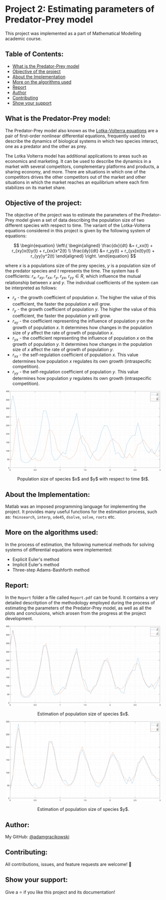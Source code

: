 # Project 2: Estimating parameters of Predator-Prey model

This project was implemented as a part of Mathematical Modelling academic course.

## Table of Contents:
- [What is the Predator-Prey model](#what-is-the-predator-prey-model)
- [Objective of the project](#objective-of-the-project)
- [About the Implementation](#about-the-implementation)
- [More on the algorithms used](#more-on-the-algorithms-used)
- [Report](#report)
- [Author](#author)
- [Contributing](#contributing)
- [Show your support](#show-your-support)

## What is the Predator-Prey model:

The Predator-Prey model also known as the [Lotka-Volterra equations](https://en.wikipedia.org/wiki/Lotka%E2%80%93Volterra_equations) are a pair of first-order nonlinear differential equations, frequently used to describe the dynamics of biological systems in which two species interact, one as a predator and the other as prey.

The Lotka Volterra model has additional applications to areas such as economics and marketing. It can be used to describe the dynamics in a market with several competitors, complementary platforms and products, a sharing economy, and more. There are situations in which one of the competitors drives the other competitors out of the market and other situations in which the market reaches an equilibrium where each firm stabilizes on its market share.

## Objective of the project:

The objective of the project was to estimate the parameters of the Predator-Prey model given a set of data describing the population size of two different species with respect to time. The variant of the Lotka-Volterra equations considered in this project is given by the following system of equations:

$$
\begin{equation}
\left\{
\begin{aligned}
    \frac{dx}{dt} &= r_xx(t) + r_{xy}x(t)y(t) + r_{xx}x^2(t) \\
   \frac{dy}{dt} &= r_yy(t) + r_{yx}x(t)y(t) + r_{yy}y^2(t)
\end{aligned}
\right.
\end{equation}
$$

where $x$ is a populations size of the prey species, $y$ is a population size of the predator species and $t$ represents the time. The system has $6$ coefficients: $r_x$, $r_{xy}$, $r_{xx}$, $r_y$, $r_{yx}$, $r_{yy} \in R$, which influence the mutual relationship between $x$ and $y$.
The individual coefficients of the system can be interpreted as follows:
- $r_x$ - the growth coefficient of population $x$. The higher the value of this coefficient, the faster the population $x$ will grow.
- $r_y$ - the growth coefficient of population $y$. The higher the value of this coefficient, the faster the population $y$ will grow.
- $r_{xy}$ - the coefficient representing the influence of population $y$ on the growth of population $x$. It determines how changes in the population size of $y$ affect the rate of growth of population $x$.
- $r_{yx}$ - the coefficient representing the influence of population $x$ on the growth of population $y$. It determines how changes in the population size of $x$ affect the rate of growth of population $y$.
- $r_{xx}$ - the self-regulation coefficient of population $x$. This value determines how population $x$ regulates its own growth (intraspecific competition).
- $r_{yy}$ - the self-regulation coefficient of population $y$. This value determines how population $y$ regulates its own growth (intraspecific competition).

<p align="center">
<img src="https://github.com/adamgracikowski/Mathematical-Modelling/blob/master/Project2/Images/plot01.png" alt="plot01" width="500"/>
</p>
<p align="center">Population size of species $x$ and $y$ with respect to time $t$.</p>

## About the Implementation:

Matlab was an imposed programming language for implementing the project. 
It provides many useful functions for the estimation process, such as: `fminsearch`, `interp`, `ode45`, `dsolve`, `solve`, `roots` etc.

## More on the algorithms used:

In the process of estimation, the following numerical methods for solving systems of differential equations were implemented:
- Explicit Euler's method
- Implicit Euler's method
- Three-step Adams-Bashforth method

## Report:

In the `Report` folder a file called `Report.pdf` can be found. It contains a very detailed descritption of the methodology employed during the process of estimating the parameters of the Predator-Prey model, as well as all the plots and conclusions, which arosen from the progress at the project development.

<p align="center">
<img src="https://github.com/adamgracikowski/Mathematical-Modelling/blob/master/Project2/Images/plot02.png" alt="plot02" width="500"/>
</p>
<p align="center">Estimation of population size of species $x$.</p>

<p align="center">
<img src="https://github.com/adamgracikowski/Mathematical-Modelling/blob/master/Project2/Images/plot03.png" alt="plot03" width="500"/>
</p>
<p align="center">Estimation of population size of species $y$.</p>

## Author:

My GitHub: [@adamgracikowski](https://github.com/adamgracikowski)

## Contributing:

All contributions, issues, and feature requests are welcome! 🤝

## Show your support:

Give a ⭐️ if you like this project and its documentation!
